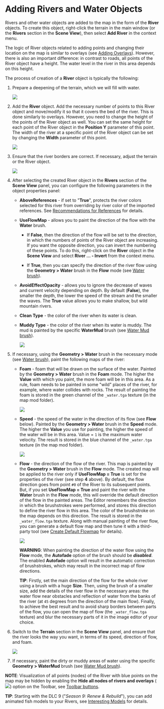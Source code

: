 # Adding Rivers and Water Objects

Rivers and other water objects are added to the map in the form of the **River** objects.
To create this object, right-click the terrain in the main window (or the **Rivers** section in the **Scene View**), then select **Add River** in the context menu.

The logic of River objects related to adding points and changing their location on the map is similar to overlays (see [Adding Overlays](./../overlays/adding_overlays.md)). However, there is also an important difference: in contrast to roads, all points of the River object have a height. The water level in the river in this area depends on this height.

The process of creation of a **River** object is typically the following:

1.  Prepare a deepening of the terrain, which we will fill with water.

    ![](./media/image117.png)

2.  Add the **River** object. Add the necessary number of points to this River object and move/modify it so that it covers the bed of the river. This is done similarly to overlays. However, you need to change the height of the points of the River object as well. You can set the same height for each point of the River object in the **Position Y** parameter of this point. The width of the river at a specific point of the River object can be set by changing the **Width** parameter of this point.

    ![](./media/image118.png)

3.  Ensure that the river borders are correct. If necessary, adjust the terrain or the River object.

    ![](./media/image119.png)

4.  After selecting the created River object in the **Rivers** section of the **Scene View** panel, you can configure the following parameters in the object properties panel:
    
    -   **AboveReferences** - if set to "**True**", protects the river colors selected for this river from overriding by river color of the imported references. See [Recommendations for References](./../references/recommendations.md) for details.

    -   **UseFlowMap** - allows you to paint the direction of the flow with the **Water** brush.

        -   If **False**, then the direction of the flow will be set to the direction, in which the numbers of points of the River object are increasing. If you want the opposite direction, you can invert the numbering of these points. To do this, right-click on the **River** object in the **Scene View** and select **River ... - Invert** from the context menu.

        -   If **True**, then you can specify the direction of the river flow using the **Geometry \> Water** brush in the **Flow** mode (see [Water brush](./../terrain/geometry_brushes_for_terrain/water.md)).

    -   **AvoidEffectOpacity** - allows you to ignore the decrease of waves and current velocity depending on depth. By default (**False**), the smaller the depth, the lower the speed of the stream and the smaller the waves. The **True** value allows you to make shallow, but wild mountain rivers.

    -   **Clean Type** - the color of the river when its water is clean.

    -   **Muddy Type** - the color of the river when its water is muddy. The mud is painted by the specific **WaterMud** brush (see [Water Mud brush](./../terrain/geometry_brushes_for_terrain/water_mud.md)).

        ![](./media/image120.png)

5.  If necessary, using the **Geometry \> Water** brush in the necessary mode (see [Water brush](./../terrain/geometry_brushes_for_terrain/water.md)), paint the following maps of the river:

    -   **Foam** - foam that will be drawn on the surface of the water. Painted by the **Geometry \> Water** brush in the **Foam** mode. The higher the **Value** with which you paint, the more foam will be in this area. As a rule, foam needs to be painted in some "wild" places of the river, for example, where water collides with rocks. The result of painting the foam is stored in the green channel of the `_water.tga` texture (in the map mod folder).

        ![](./media/image121.png)

    -   **Speed** - the speed of the water in the direction of its flow (see **Flow** below). Painted by the **Geometry \> Water** brush in the **Speed** mode. The higher the **Value** you use for painting, the higher the speed of the water will be in this area. Value = `1` is the maximum water velocity. The result is stored in the blue channel of the `_water.tga` texture (in the map mod folder).

        ![](./media/image122.png)

    -   **Flow** - the direction of the flow of the river. This map is painted by the **Geometry \> Water** brush in the **Flow** mode. The created map will be applied to the river only if **UseFlowMap = True** is set for the properties of the river (see step **4** above). By default, the flow direction goes from point `#0` of the River to its subsequent points. But, if you set **UseFlowMap = True** and paint the river with the **Water** brush in the **Flow** mode, this will override the default direction of the flow in the painted areas. The Editor remembers the direction in which the brushstrokes were performed, and stores this direction to define the river flow in this area. The color of the brushstroke on the map depends on this direction. The result is stored in the `_water_flow.tga` texture. Along with manual painting of the river flow, you can generate a default flow map and then tune it with a third-party tool (see [Create Default Flowmap](./../terrain/geometry_brushes_for_terrain/context_menu/create_default_flowmap.md) for details).

        ![](./media/image123.png)

        **WARNING**: When painting the direction of the water flow using the **Flow** mode, the **Autofade** option of the brush should be ***disabled***. The enabled **Autofade** option will result in the automatic correction of brushstrokes, which may result in the incorrect map of flow directions.

        **TIP**: Firstly, set the main direction of the flow for the whole river using a brush with a huge **Size**. Then, using the brush of a smaller size, add the details of the river flow in the necessary areas: the water flow near obstacles and reflection of water from the banks of the river (at `45` degrees from the direction of the main flow). Finally, to achieve the best result and to avoid sharp borders between parts of the flow, you can open the map of flow (the `_water_flow.tga` texture) and blur the necessary parts of it in the image editor of your choice.

6.  Switch to the **Terrain** section in the **Scene View** panel, and ensure that the river looks the way you want, in terms of its speed, direction of flow, and foam.

    ![](./media/image124.png)

7.  If necessary, paint the dirty or muddy areas of water using the specific **Geometry \> WaterMud** brush (see [Water Mud brush](./../terrain/geometry_brushes_for_terrain/water_mud.md)).

**NOTE**: Visualization of all points (nodes) of the River with blue points on the map may be hidden by enabling the **Hide all nodes of rivers and overlays** (![](./media/image37.png)) option on the Toolbar, see [Toolbar buttons](./../../getting_started/ui_overview/toolbar_buttons.md).

**TIP**: Starting with the DLC 9 ("*Season 9: Renew & Rebuild*"), you can add animated fish models to your Rivers, see [Interesting Models](./../models/interesting_models.md) for details.


